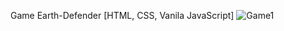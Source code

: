 Game Earth-Defender [HTML, CSS, Vanila JavaScript]
![Game1](https://github.com/user-attachments/assets/9caec3b7-dd99-49d7-a7d9-f1bb1ff44984)
